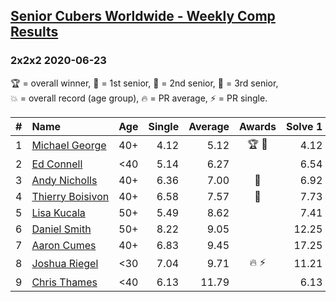<style>table {white-space: nowrap;}</style>
<link rel="stylesheet" type="text/css" href="/scw-comp/css/flags.css" />

## [Senior Cubers Worldwide - Weekly Comp Results](/scw-comp/results/)
### 2x2x2 2020-06-23

<span style="white-space: nowrap;">🏆 = overall winner</span>, <span style="white-space: nowrap;">🥇 = 1st senior</span>, <span style="white-space: nowrap;">🥈 = 2nd senior</span>, <span style="white-space: nowrap;">🥉 = 3rd senior</span>, <span style="white-space: nowrap;">💥 = overall record (age group)</span>, <span style="white-space: nowrap;">🔥 = PR average</span>, <span style="white-space: nowrap;">⚡ = PR single</span>.

| # | Name | Age | Single | Average | Awards | Solve 1 | Solve 2 | Solve 3 | Solve 4 | Solve 5 | Video |
| :--: | :-- | :--: | --: | --: | :--: | --: | --: | --: | --: | --: | :-- |
| 1 | [Michael George](../../persons/michael_george/222.md) | 40+ | 4.12 | 5.12 | 🏆 🥇 | 4.12 | 5.47 | 5.22 | 5.88 | 4.67 | [Desktop](https://www.facebook.com/events/722150235200875/permalink/725758831506682) / [Mobile](https://m.facebook.com/events/722150235200875?view=permalink&id=725758831506682) |
| 2 | [Ed Connell](../../persons/ed_connell/222.md) | <40 | 5.14 | 6.27 |  | 6.54 | 6.45 | 5.14 | 5.83 | 7.38 | [Desktop](https://www.facebook.com/events/722150235200875/permalink/724951901587375) / [Mobile](https://m.facebook.com/events/722150235200875?view=permalink&id=724951901587375) |
| 3 | [Andy Nicholls](../../persons/andy_nicholls/222.md) | 40+ | 6.36 | 7.00 | 🥈 | 6.92 | 7.18 | 7.57 | 6.91 | 6.36 | [Desktop](https://www.facebook.com/events/722150235200875/permalink/726569754758923) / [Mobile](https://m.facebook.com/events/722150235200875?view=permalink&id=726569754758923) |
| 4 | [Thierry Boisivon](../../persons/thierry_boisivon/222.md) | 40+ | 6.58 | 7.57 | 🥉 | 7.73 | 7.59 | 7.70 | 7.42 | 6.58 | [Desktop](https://www.facebook.com/events/722150235200875/permalink/725709891511576) / [Mobile](https://m.facebook.com/events/722150235200875?view=permalink&id=725709891511576) |
| 5 | [Lisa Kucala](../../persons/lisa_kucala/222.md) | 50+ | 5.49 | 8.62 |  | 7.41 | 5.49 | 9.10 | 10.43 | 9.35 | [Desktop](https://www.facebook.com/events/722150235200875/permalink/726580991424466) / [Mobile](https://m.facebook.com/events/722150235200875?view=permalink&id=726580991424466) |
| 6 | [Daniel Smith](../../persons/daniel_smith/222.md) | 50+ | 8.22 | 9.05 |  | 12.25 | 8.29 | 8.96 | 9.89 | 8.22 | [Desktop](https://www.facebook.com/events/722150235200875/permalink/726725404743358) / [Mobile](https://m.facebook.com/events/722150235200875?view=permalink&id=726725404743358) |
| 7 | [Aaron Cumes](../../persons/aaron_cumes/222.md) | 40+ | 6.83 | 9.45 |  | 17.25 | 8.31 | 11.89 | 8.14 | 6.83 | [Desktop](https://www.facebook.com/events/722150235200875/permalink/722240441858521) / [Mobile](https://m.facebook.com/events/722150235200875?view=permalink&id=722240441858521) |
| 8 | [Joshua Riegel](../../persons/joshua_riegel/222.md) | <30 | 7.04 | 9.71 | 🔥 ⚡ | 11.21 | 7.04 | 12.65 | 9.69 | 8.22 | [Desktop](https://www.facebook.com/events/722150235200875/permalink/725673131515252) / [Mobile](https://m.facebook.com/events/722150235200875?view=permalink&id=725673131515252) |
| 9 | [Chris Thames](../../persons/chris_thames/222.md) | <40 | 6.13 | 11.79 |  | 6.13 | 13.56 | 17.10 | 9.84 | 11.96 | [Desktop](https://www.facebook.com/events/722150235200875/permalink/725023554913543) / [Mobile](https://m.facebook.com/events/722150235200875?view=permalink&id=725023554913543) |

<!-- Global site tag (gtag.js) - Google Analytics -->
<script async src="https://www.googletagmanager.com/gtag/js?id=UA-86348435-3"></script>
<script>window.dataLayer = window.dataLayer || []; function gtag() {dataLayer.push(arguments);} gtag('js', new Date()); gtag('config', 'UA-86348435-3');</script>
